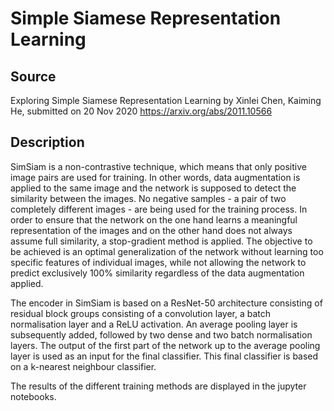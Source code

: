 # Simple Siamese Representation Learning

## Source

Exploring Simple Siamese Representation Learning by Xinlei Chen, Kaiming He, submitted on 20 Nov 2020
https://arxiv.org/abs/2011.10566

## Description

SimSiam is a non-contrastive technique, which means that only positive image pairs are used for training. In other words, data augmentation is applied to the same image and the network is supposed to detect the similarity between the images. No negative samples - a pair of two completely different images - are being used for the training process. In order to ensure that the network on the one hand learns a meaningful representation of the images and on the other hand does not always assume full similarity, a stop-gradient method is applied. The objective to be achieved is an optimal generalization of the network without learning too specific features of individual images, while not allowing the network to predict exclusively 100% similarity regardless of the data augmentation applied.

The encoder in SimSiam is based on a ResNet-50 architecture consisting of residual block groups consisting of a convolution layer, a batch normalisation layer and a ReLU activation. An average pooling layer is subsequently added, followed by two dense and two batch normalisation layers. The output of the first part of the network up to the average pooling layer is used as an input for the final classifier. This final classifier is based on a k-nearest neighbour classifier.

The results of the different training methods are displayed in the jupyter notebooks.
